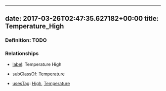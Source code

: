 
---
date: 2017-03-26T02:47:35.627182+00:00
title: Temperature_High
---
### Definition: TODO

### Relationships

* [label](http://www.w3.org/2000/01/rdf-schema#label): Temperature High

* [subClassOf](http://www.w3.org/2000/01/rdf-schema#subClassOf): [Temperature](https://brickschema.org/schema/1.0/Brick#Temperature)

* [usesTag](https://brickschema.org/schema/1.0/BrickFrame#usesTag): [High](https://brickschema.org/schema/1.0/BrickTag#High), [Temperature](https://brickschema.org/schema/1.0/BrickTag#Temperature)
